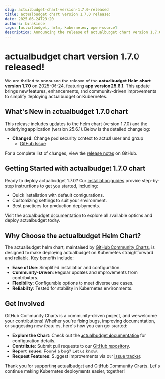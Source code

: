 ```yaml
---
slug: actualbudget-chart-version-1.7.0-released
title: actualbudget chart version 1.7.0 released
date: 2025-06-24T23:20
authors: burakince
tags: [actualbudget, helm, kubernetes, open-source]
description: Announcing the release of actualbudget chart version 1.7.0 Helm chart, featuring app version 25.6.1, with new features and community-driven improvements.
---
```


# actualbudget chart version 1.7.0 released!

We are thrilled to announce the release of the **actualbudget Helm chart version 1.7.0** on 2025-06-24, featuring **app version 25.6.1**. This update brings new features, enhancements, and community-driven improvements to simplify deploying actualbudget on Kubernetes.

## What's New in actualbudget 1.7.0 chart

This release includes updates to the Helm chart (version 1.7.0) and the underlying application (version 25.6.1). Below is the detailed changelog:

- **Changed**: Change pod security context to actual user and group
    - [GitHub Issue](https://github.com/community-charts/helm-charts/pull/144)


For a complete list of changes, view the [release notes](https://github.com/community-charts/helm-charts/releases/tag/actualbudget-1.7.0) on GitHub.

<!-- truncate -->

## Getting Started with actualbudget 1.7.0 chart

Ready to deploy actualbudget 1.7.0? Our [installation guides](https://community-charts.github.io/docs/category/actualbudget) provide step-by-step instructions to get you started, including:

- Quick installation with default configurations.
- Customizing settings to suit your environment.
- Best practices for production deployments.

Visit the [actualbudget documentation](https://community-charts.github.io/docs/category/actualbudget) to explore all available options and deploy actualbudget today.

## Why Choose the actualbudget Helm Chart?

The actualbudget helm chart, maintained by [GitHub Community Charts](https://github.com/community-charts/helm-charts), is designed to make deploying actualbudget on Kubernetes straightforward and reliable. Key benefits include:

- **Ease of Use**: Simplified installation and configuration.
- **Community-Driven**: Regular updates and improvements from contributors.
- **Flexibility**: Configurable options to meet diverse use cases.
- **Reliability**: Tested for stability in Kubernetes environments.

## Get Involved

GitHub Community Charts is a community-driven project, and we welcome your contributions! Whether you're fixing bugs, improving documentation, or suggesting new features, here's how you can get started:

- **Explore the Chart**: Check out the [actualbudget documentation](https://community-charts.github.io/docs/category/actualbudget) for configuration details.
- **Contribute**: Submit pull requests to our [GitHub repository](https://github.com/community-charts/helm-charts).
- **Report Issues**: Found a bug? [Let us know](https://github.com/community-charts/helm-charts/issues).
- **Request Features**: Suggest improvements via our [issue tracker](https://github.com/community-charts/helm-charts/issues/new).

Thank you for supporting actualbudget and GitHub Community Charts. Let's continue making Kubernetes deployments easier, together!
